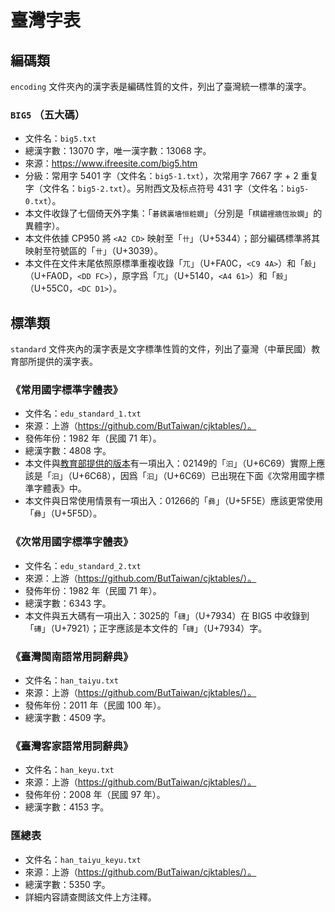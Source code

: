 # 臺灣字表

## 編碼類

`encoding` 文件夾內的漢字表是編碼性質的文件，列出了臺灣統一標準的漢字。

### `BIG5` （五大碼）

* 文件名：`big5.txt`
* 總漢字數：13070 字，唯一漢字數：13068 字。
* 來源：https://www.ifreesite.com/big5.htm
* 分級：常用字 5401 字（文件名：`big5-1.txt`），次常用字 7667 字 + 2 重复字（文件名：`big5-2.txt`）。另附西文及标点符号 431 字（文件名：`big5-0.txt`）。
* 本文件收錄了七個倚天外字集：「`碁銹裏墻恒粧嫺`」（分別是「`棋鏽裡牆恆妝嫻`」的異體字）。
* 本文件依據 CP950 將 `<A2 CD>` 映射至「`卄`」（U+5344）；部分編碼標準將其映射至符號區的「`〹`」（U+3039）。
* 本文件在文件末尾依照原標準重複收錄「`兀`」（U+FA0C，`<C9 4A>`）和「`嗀`」（U+FA0D，`<DD FC>`），原字爲「`兀`」（U+5140，`<A4 61>`）和「`嗀`」（U+55C0，`<DC D1>`）。

## 標準類

`standard` 文件夾內的漢字表是文字標準性質的文件，列出了臺灣（中華民國）教育部所提供的漢字表。

### 《常用國字標準字體表》

* 文件名：`edu_standard_1.txt`
* 來源：上游（https://github.com/ButTaiwan/cjktables/）。
* 發佈年份：1982 年（民國 71 年）。
* 總漢字數：4808 字。
* 本文件與[教育部提供的版本](https://zh.wikisource.org/wiki/%E5%B8%B8%E7%94%A8%E5%9C%8B%E5%AD%97%E6%A8%99%E6%BA%96%E5%AD%97%E9%AB%94%E8%A1%A8)有一項出入：02149的「`汩`」（U+6C69）實際上應該是「`汨`」（U+6C68），因爲「`汩`」（U+6C69）已出現在下面《次常用國字標準字體表》中。
* 本文件與日常使用情景有一項出入：01266的「`彞`」（U+5F5E）應該更常使用「`彝`」（U+5F5D）。

### 《次常用國字標準字體表》

* 文件名：`edu_standard_2.txt`
* 來源：上游（https://github.com/ButTaiwan/cjktables/）。
* 發佈年份：1982 年（民國 71 年）。
* 總漢字數：6343 字。
* 本文件與五大碼有一項出入：3025的「`礴`」（U+7934）在 BIG5 中收錄到「`礡`」（U+7921）；正字應該是本文件的「`礴`」（U+7934）字。

### 《臺灣閩南語常用詞辭典》

* 文件名：`han_taiyu.txt`
* 來源：上游（https://github.com/ButTaiwan/cjktables/）。
* 發佈年份：2011 年（民國 100 年）。
* 總漢字數：4509 字。

### 《臺灣客家語常用詞辭典》

* 文件名：`han_keyu.txt`
* 來源：上游（https://github.com/ButTaiwan/cjktables/）。
* 發佈年份：2008 年（民國 97 年）。
* 總漢字數：4153 字。

### 匯總表

* 文件名：`han_taiyu_keyu.txt`
* 來源：上游（https://github.com/ButTaiwan/cjktables/）。
* 總漢字數：5350 字。
* 詳細内容請查閲該文件上方注釋。